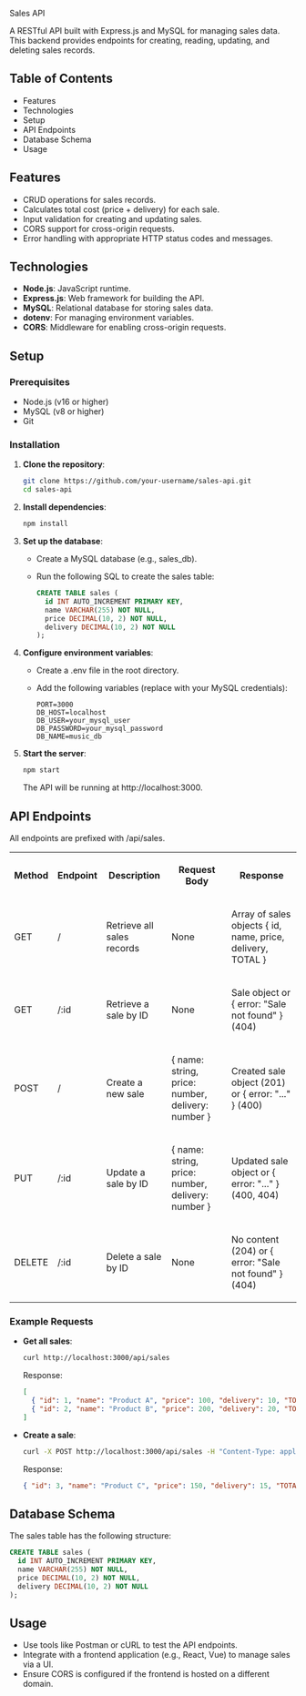 Sales API

A RESTful API built with Express.js and MySQL for managing sales data. This backend provides endpoints for creating, reading, updating, and deleting sales records.

## Table of Contents

-   Features
-   Technologies
-   Setup
-   API Endpoints
-   Database Schema
-   Usage

## Features

-   CRUD operations for sales records.
-   Calculates total cost (price + delivery) for each sale.
-   Input validation for creating and updating sales.
-   CORS support for cross-origin requests.
-   Error handling with appropriate HTTP status codes and messages.

## Technologies

-   **Node.js**: JavaScript runtime.
-   **Express.js**: Web framework for building the API.
-   **MySQL**: Relational database for storing sales data.
-   **dotenv**: For managing environment variables.
-   **CORS**: Middleware for enabling cross-origin requests.

## Setup

### Prerequisites

-   Node.js (v16 or higher)
-   MySQL (v8 or higher)
-   Git

### Installation

1.  **Clone the repository**:

    ```bash
    git clone https://github.com/your-username/sales-api.git
    cd sales-api
    ```

2.  **Install dependencies**:

    ```bash
    npm install
    ```

3.  **Set up the database**:
    -   Create a MySQL database (e.g., sales\_db).
    -   Run the following SQL to create the sales table:

        ```sql
        CREATE TABLE sales (
          id INT AUTO_INCREMENT PRIMARY KEY,
          name VARCHAR(255) NOT NULL,
          price DECIMAL(10, 2) NOT NULL,
          delivery DECIMAL(10, 2) NOT NULL
        );
        ```

4.  **Configure environment variables**:
    -   Create a .env file in the root directory.
    -   Add the following variables (replace with your MySQL credentials):

        ```plaintext
        PORT=3000
        DB_HOST=localhost
        DB_USER=your_mysql_user
        DB_PASSWORD=your_mysql_password
        DB_NAME=music_db
        ```

5.  **Start the server**:

    ```bash
    npm start
    ```

    The API will be running at http://localhost:3000.

## API Endpoints

All endpoints are prefixed with /api/sales.

<table style="min-width: 125px"><colgroup><col style="min-width: 25px"><col style="min-width: 25px"><col style="min-width: 25px"><col style="min-width: 25px"><col style="min-width: 25px"></colgroup><tbody><tr class="border-border"><th colspan="1" rowspan="1"><p dir="ltr">Method</p></th><th colspan="1" rowspan="1"><p dir="ltr">Endpoint</p></th><th colspan="1" rowspan="1"><p dir="ltr">Description</p></th><th colspan="1" rowspan="1"><p dir="ltr">Request Body</p></th><th colspan="1" rowspan="1"><p dir="ltr">Response</p></th></tr><tr class="border-border"><td colspan="1" rowspan="1"><p dir="ltr">GET</p></td><td colspan="1" rowspan="1"><p><span class="text-sm px-1 rounded-sm !font-mono bg-sunset/10 text-rust dark:bg-dawn/10 dark:text-dawn">/</span></p></td><td colspan="1" rowspan="1"><p dir="ltr">Retrieve all sales records</p></td><td colspan="1" rowspan="1"><p dir="ltr">None</p></td><td colspan="1" rowspan="1"><p dir="ltr">Array of sales objects <span class="text-sm px-1 rounded-sm !font-mono bg-sunset/10 text-rust dark:bg-dawn/10 dark:text-dawn">{ id, name, price, delivery, TOTAL }</span></p></td></tr><tr class="border-border"><td colspan="1" rowspan="1"><p dir="ltr">GET</p></td><td colspan="1" rowspan="1"><p dir="ltr"><span class="text-sm px-1 rounded-sm !font-mono bg-sunset/10 text-rust dark:bg-dawn/10 dark:text-dawn">/:id</span></p></td><td colspan="1" rowspan="1"><p dir="ltr">Retrieve a sale by ID</p></td><td colspan="1" rowspan="1"><p dir="ltr">None</p></td><td colspan="1" rowspan="1"><p dir="ltr">Sale object or <span class="text-sm px-1 rounded-sm !font-mono bg-sunset/10 text-rust dark:bg-dawn/10 dark:text-dawn">{ error: "Sale not found" }</span> (404)</p></td></tr><tr class="border-border"><td colspan="1" rowspan="1"><p dir="ltr">POST</p></td><td colspan="1" rowspan="1"><p><span class="text-sm px-1 rounded-sm !font-mono bg-sunset/10 text-rust dark:bg-dawn/10 dark:text-dawn">/</span></p></td><td colspan="1" rowspan="1"><p dir="ltr">Create a new sale</p></td><td colspan="1" rowspan="1"><p dir="ltr"><span class="text-sm px-1 rounded-sm !font-mono bg-sunset/10 text-rust dark:bg-dawn/10 dark:text-dawn">{ name: string, price: number, delivery: number }</span></p></td><td colspan="1" rowspan="1"><p dir="ltr">Created sale object (201) or <span class="text-sm px-1 rounded-sm !font-mono bg-sunset/10 text-rust dark:bg-dawn/10 dark:text-dawn">{ error: "..." }</span> (400)</p></td></tr><tr class="border-border"><td colspan="1" rowspan="1"><p dir="ltr">PUT</p></td><td colspan="1" rowspan="1"><p dir="ltr"><span class="text-sm px-1 rounded-sm !font-mono bg-sunset/10 text-rust dark:bg-dawn/10 dark:text-dawn">/:id</span></p></td><td colspan="1" rowspan="1"><p dir="ltr">Update a sale by ID</p></td><td colspan="1" rowspan="1"><p dir="ltr"><span class="text-sm px-1 rounded-sm !font-mono bg-sunset/10 text-rust dark:bg-dawn/10 dark:text-dawn">{ name: string, price: number, delivery: number }</span></p></td><td colspan="1" rowspan="1"><p dir="ltr">Updated sale object or <span class="text-sm px-1 rounded-sm !font-mono bg-sunset/10 text-rust dark:bg-dawn/10 dark:text-dawn">{ error: "..." }</span> (400, 404)</p></td></tr><tr class="border-border"><td colspan="1" rowspan="1"><p dir="ltr">DELETE</p></td><td colspan="1" rowspan="1"><p dir="ltr"><span class="text-sm px-1 rounded-sm !font-mono bg-sunset/10 text-rust dark:bg-dawn/10 dark:text-dawn">/:id</span></p></td><td colspan="1" rowspan="1"><p dir="ltr">Delete a sale by ID</p></td><td colspan="1" rowspan="1"><p dir="ltr">None</p></td><td colspan="1" rowspan="1"><p dir="ltr">No content (204) or <span class="text-sm px-1 rounded-sm !font-mono bg-sunset/10 text-rust dark:bg-dawn/10 dark:text-dawn">{ error: "Sale not found" }</span> (404)</p></td></tr></tbody></table>

### Example Requests

-   **Get all sales**:

    ```bash
    curl http://localhost:3000/api/sales
    ```

    Response:

    ```json
    [
      { "id": 1, "name": "Product A", "price": 100, "delivery": 10, "TOTAL": 110 },
      { "id": 2, "name": "Product B", "price": 200, "delivery": 20, "TOTAL": 220 }
    ]
    ```

-   **Create a sale**:

    ```bash
    curl -X POST http://localhost:3000/api/sales -H "Content-Type: application/json" -d '{"name":"Product C","price":150,"delivery":15}'
    ```

    Response:

    ```json
    { "id": 3, "name": "Product C", "price": 150, "delivery": 15, "TOTAL": 165 }
    ```

## Database Schema

The sales table has the following structure:

```sql
CREATE TABLE sales (
  id INT AUTO_INCREMENT PRIMARY KEY,
  name VARCHAR(255) NOT NULL,
  price DECIMAL(10, 2) NOT NULL,
  delivery DECIMAL(10, 2) NOT NULL
);
```

## Usage

-   Use tools like Postman or cURL to test the API endpoints.
-   Integrate with a frontend application (e.g., React, Vue) to manage sales via a UI.
-   Ensure CORS is configured if the frontend is hosted on a different domain.

